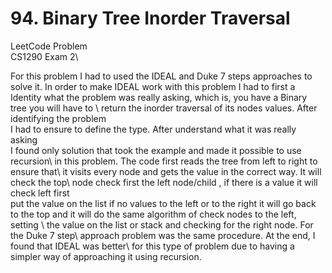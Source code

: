 # 94. Binary Tree Inorder Traversal
LeetCode Problem\
CS1290 Exam 2\

For this problem I had to used the IDEAL and Duke 7 steps approaches to solve it.
In order to make IDEAL work with this problem I had to first a Identity what the 
problem was really asking, which is, you have a Binary tree you will have to \ 
return the inorder traversal of its nodes values. After identifying the problem\
I had to ensure to define the type. After understand what it was really asking\
I found only solution that took the example and made it possible to use recursion\ 
in this problem.  The code first reads the tree from left to right to ensure that\ 
it visits every node and gets the value in the correct way. It will check the top\ 
node check first the left node/child , if there is a value it will check left first\
put the value on the list if no values to the left or to the right it will go back\
to the top and it will do the same algorithm of check nodes to the left, setting \ 
the value on the list or stack and checking for the right node. For the Duke 7 step\ 
approach problem was the same procedure. At the end, I found that IDEAL was better\ 
for this type of problem due to having a simpler way of approaching it using recursion.
